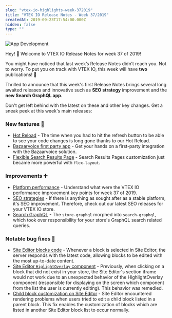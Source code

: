 ```yaml
---
slug: "vtex-io-highlights-week-372019"
title: "VTEX IO Release Notes - Week 37/2019"
createdAt: 2019-09-23T17:54:00.000Z
hidden: false
type: ""
---
```


![App Development](https://img.shields.io/badge/-App%20Development-blue)

Hey! 👋 Welcome to VTEX IO Release Notes for week 37 of 2019!

You might have noticed that last week’s Release Notes didn’t reach you. Not to worry. To put you on track with VTEX IO, this week will have **two** publications! 🎉

Thrilled to announce that this week's first Release Notes brings several long awaited releases and innovative such as **SEO strategy** improvement and the **new Search GraphQL app**.

Don't get left behind with the latest on these and other key changes. Get a sneak peek at this week's main releases:

### New features 🚀

- [Hot Reload](https://github.com/vtex-apps/release-notes/blob/master/docs/2019-week-37/hot-reload.md) - The time when you had to hit the refresh button to be able to see your code changes is long gone thanks to our Hot Reload.
- [Bazaarvoice first party app](https://github.com/vtex-apps/release-notes/blob/master/docs/2019-week-37/bazaarvoice-first-party-app.md) - Get your hands on a first-party integration with the Bazaarvoice solution.
- [Flexible Search Results Page](https://github.com/vtex-apps/release-notes/blob/master/docs/2019-week-37/flexible-search-results-page.md) - Search Results Pages customization just became more powerful with `flex-layout`.

### Improvements ➕

- [Platform performance](https://github.com/vtex-apps/release-notes/blob/master/docs/2019-week-37/platform-performance.md) - Understand what were the VTEX IO performance improvement key points for week 37 of 2019.
- [SEO strategies](https://github.com/vtex-apps/release-notes/blob/master/docs/2019-week-37/seo-strategies.md) - If there is anything as sought after as a stable platform, it's SEO improvement. Therefore, check out our latest SEO releases for your VTEX IO store.
- [Search GraphQL](https://github.com/vtex-apps/release-notes/blob/master/docs/2019-week-37/search-graphql.md) - The `store-graphql` morphed into `search-graphql`, which took over responsibility for your store's GraphQL search related queries.

### Notable bug fixes  🐛

- [Site Editor blocks code](https://github.com/vtex-apps/admin-pages/pull/275) - Whenever a block is selected in Site Editor, the server responds with the latest code, allowing blocks to be edited with the most up-to-date content.
- [Site Editor `HiglightOverlay` component](https://github.com/vtex-apps/admin-pages/pull/278) - Previously, when clicking on a block that did not exist in your store, the Site Editor's section iframe would not work due to an unexpected behavior of the HighlightOverlay component (responsible for displaying on the screen which component from the list the user is currently editing). This behavior was remedied.
- [Child block customization on Site Editor](https://github.com/vtex-apps/admin-pages/pull/269) - Site Editor encountered rendering problems when users tried to edit a child block listed in a parent block. This fix enables the customization of blocks which are listed in another Site Editor block list to occur normally.

